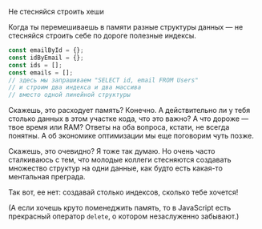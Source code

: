 Не стесняйся строить хеши

Когда ты перемешиваешь в памяти разные структуры данных — не стесняйся строить себе по дороге полезные индексы.

```javascript
const emailById = {};
const idByEmail = {};
const ids = [];
const emails = [];
// здесь мы запрашиваем "SELECT id, email FROM Users"
// и строим два индекса и два массива
// вместо одной линейной структуры
```

Скажешь, это расходует память? Конечно. А действительно ли у тебя столько данных в этом участке кода, что это важно? А что дороже — твое время или RAM? Ответы на оба вопроса, кстати, не всегда понятны. А об экономике оптимизации мы еще поговорим чуть позже.

Скажешь, это очевидно? Я тоже так думаю. Но очень часто сталкиваюсь с тем, что молодые коллеги стесняются создавать множество структур на одни данные, как будто есть какая-то ментальная преграда.

Так вот, ее нет: создавай столько индексов, сколько тебе хочется!

(А если хочешь круто поменеджить память, то в JavaScript есть прекрасный оператор `delete`, о котором незаслуженно забывают.)
